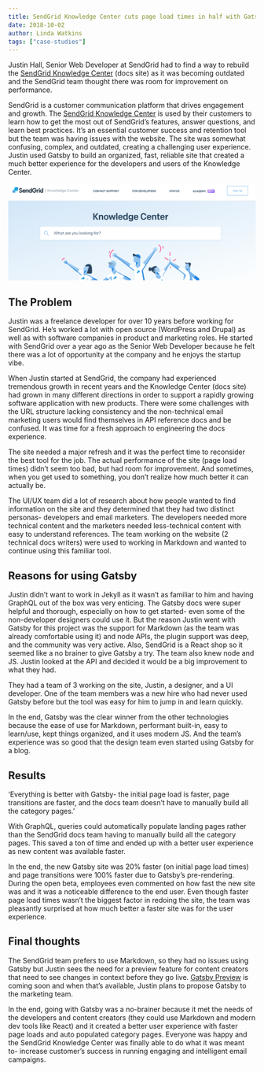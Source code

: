 ```yaml
---
title: SendGrid Knowledge Center cuts page load times in half with Gatsby
date: 2018-10-02
author: Linda Watkins
tags: ["case-studies"]
---
```


Justin Hall, Senior Web Developer at SendGrid had to find a way to rebuild the [SendGrid Knowledge Center](https://sendgrid.com/docs) (docs site) as it was becoming outdated and the SendGrid team thought there was room for improvement on performance.

SendGrid is a customer communication platform that drives engagement and growth. The [SendGrid Knowledge Center](https://sendgrid.com/docs) is used by their customers to learn how to get the most out of SendGrid’s features, answer questions, and learn best practices. It’s an essential customer success and retention tool but the team was having issues with the website. The site was somewhat confusing, complex, and outdated, creating a challenging user experience. Justin used Gatsby to build an organized, fast, reliable site that created a much better experience for the developers and users of the Knowledge Center.

![SendGrid Knowledge Center](./sendgrid_screenshot.png)

## The Problem

Justin was a freelance developer for over 10 years before working for SendGrid. He’s worked a lot with open source (WordPress and Drupal) as well as with software companies in product and marketing roles. He started with SendGrid over a year ago as the Senior Web Developer because he felt there was a lot of opportunity at the company and he enjoys the startup vibe.

When Justin started at SendGrid, the company had experienced tremendous growth in recent years and the Knowledge Center (docs site) had grown in many different directions in order to support a rapidly growing software application with new products. There were some challenges with the URL structure lacking consistency and the non-technical email marketing users would find themselves in API reference docs and be confused. It was time for a fresh approach to engineering the docs experience.

The site needed a major refresh and it was the perfect time to reconsider the best tool for the job. The actual performance of the site (page load times) didn’t seem too bad, but had room for improvement. And sometimes, when you get used to something, you don’t realize how much better it can actually be.

The UI/UX team did a lot of research about how people wanted to find information on the site and they determined that they had two distinct personas- developers and email marketers. The developers needed more technical content and the marketers needed less-technical content with easy to understand references. The team working on the website (2 technical docs writers) were used to working in Markdown and wanted to continue using this familiar tool.

## Reasons for using Gatsby

Justin didn’t want to work in Jekyll as it wasn’t as familiar to him and having GraphQL out of the box was very enticing. The Gatsby docs were super helpful and thorough, especially on how to get started- even some of the non-developer designers could use it. But the reason Justin went with Gatsby for this project was the support for Markdown (as the team was already comfortable using it) and node APIs, the plugin support was deep, and the community was very active. Also, SendGrid is a React shop so it seemed like a no brainer to give Gatsby a try. The team also knew node and JS. Justin looked at the API and decided it would be a big improvement to what they had.

They had a team of 3 working on the site, Justin, a designer, and a UI developer. One of the team members was a new hire who had never used Gatsby before but the tool was easy for him to jump in and learn quickly.

In the end, Gatsby was the clear winner from the other technologies because the ease of use for Markdown, performant built-in, easy to learn/use, kept things organized, and it uses modern JS. And the team’s experience was so good that the design team even started using Gatsby for a blog.

## Results

‘Everything is better with Gatsby- the initial page load is faster, page transitions are faster, and the docs team doesn’t have to manually build all the category pages.’

With GraphQL, queries could automatically populate landing pages rather than the SendGrid docs team having to manually build all the category pages. This saved a ton of time and ended up with a better user experience as new content was available faster.

In the end, the new Gatsby site was 20% faster (on initial page load times) and page transitions were 100% faster due to Gatsby’s pre-rendering. During the open beta, employees even commented on how fast the new site was and it was a noticeable difference to the end user. Even though faster page load times wasn’t the biggest factor in redoing the site, the team was pleasantly surprised at how much better a faster site was for the user experience.

## Final thoughts

The SendGrid team prefers to use Markdown, so they had no issues using Gatsby but Justin sees the need for a preview feature for content creators that need to see changes in context before they go live. [Gatsby Preview](https://www.gatsbyjs.com/preview/?no-cache=1) is coming soon and when that’s available, Justin plans to propose Gatsby to the marketing team.

In the end, going with Gatsby was a no-brainer because it met the needs of the developers and content creators (they could use Markdown and modern dev tools like React) and it created a better user experience with faster page loads and auto populated category pages. Everyone was happy and the SendGrid Knowledge Center was finally able to do what it was meant to- increase customer’s success in running engaging and intelligent email campaigns.
